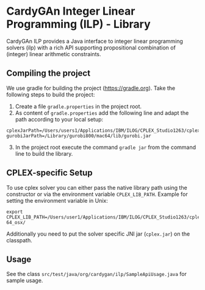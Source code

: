 # CardyGAn Integer Linear Programming (ILP) - Library

CardyGAn ILP provides a Java interface to integer linear programming solvers (ilp) with a rich API supporting propositional combination of (integer) linear arithmetic constraints.

## Compiling the project
We use gradle for building the project (https://gradle.org). Take the following steps to build the project:
1. Create a file `gradle.properties` in the project root.
2. As content of `gradle.properties` add the following line and adapt the path according to your local setup:
```
cplexJarPath=/Users/users1/Applications/IBM/ILOG/CPLEX_Studio1263/cplex/lib/cplex.jar
gurobiJarPath=/Library/gurobi800/mac64/lib/gurobi.jar
```
3. In the project root execute the command `gradle jar` from the command line to build the library.

## CPLEX-specific Setup
To use cplex solver you can either pass the native library path using the constructor or via the environment variable ```CPLEX_LIB_PATH```. Example for setting the environment variable in Unix:
```
export CPLEX_LIB_PATH=/Users/user1/Applications/IBM/ILOG/CPLEX_Studio1263/cplex/bin/x86-64_osx/
```

Additionally you need to put the solver specific JNI jar (`cplex.jar`) on the classpath.

## Usage
See the class `src/test/java/org/cardygan/ilp/SampleApiUsage.java` for sample usage.
